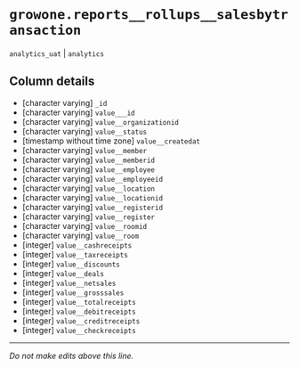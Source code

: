 # `growone.reports__rollups__salesbytransaction`
`analytics_uat` | `analytics`

## Column details
* [character varying] `_id`
* [character varying] `value___id`
* [character varying] `value__organizationid`
* [character varying] `value__status`
* [timestamp without time zone] `value__createdat`
* [character varying] `value__member`
* [character varying] `value__memberid`
* [character varying] `value__employee`
* [character varying] `value__employeeid`
* [character varying] `value__location`
* [character varying] `value__locationid`
* [character varying] `value__registerid`
* [character varying] `value__register`
* [character varying] `value__roomid`
* [character varying] `value__room`
* [integer]   `value__cashreceipts`
* [integer]   `value__taxreceipts`
* [integer]   `value__discounts`
* [integer]   `value__deals`
* [integer]   `value__netsales`
* [integer]   `value__grosssales`
* [integer]   `value__totalreceipts`
* [integer]   `value__debitreceipts`
* [integer]   `value__creditreceipts`
* [integer]   `value__checkreceipts`

-------------------------------------------------------------------------------
*Do not make edits above this line.*
